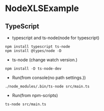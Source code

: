 # NodeXLSExample

## TypeScript

- typescript and ts-node(node for typescript)

```
npm install typescript ts-node
npm install @types/node -D
```

- ts-node (change watch version.)

```
npm install -D ts-node-dev
```


- Run(from console(no path settings.))

```
./node_modules/.bin/ts-node src/main.ts 
```

- Run(from npm-scripts)

```
ts-node src/main.ts 
```


